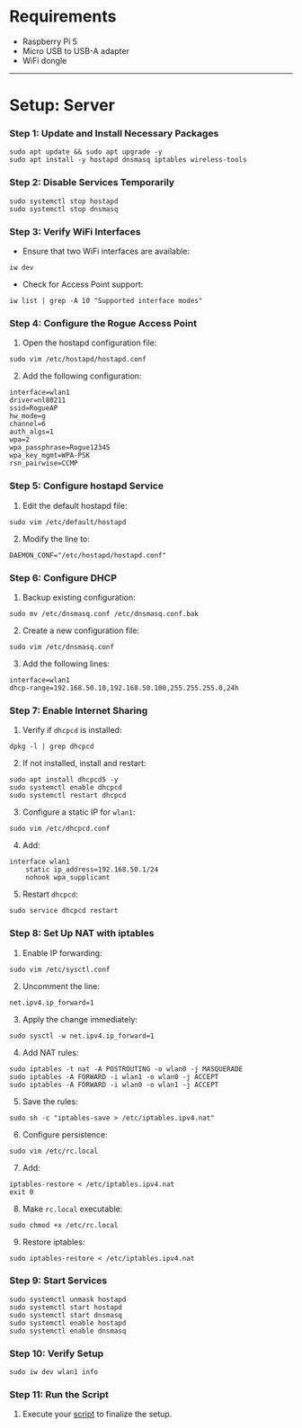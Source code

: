 # Requirements

- Raspberry Pi 5
- Micro USB to USB-A adapter
- WiFi dongle

---

# Setup: Server

### Step 1: Update and Install Necessary Packages

```
sudo apt update && sudo apt upgrade -y
sudo apt install -y hostapd dnsmasq iptables wireless-tools
```

### Step 2: Disable Services Temporarily

```
sudo systemctl stop hostapd
sudo systemctl stop dnsmasq
```

### Step 3: Verify WiFi Interfaces

- Ensure that two WiFi interfaces are available:
```
iw dev
```
- Check for Access Point support:
```
iw list | grep -A 10 "Supported interface modes"
```

### Step 4: Configure the Rogue Access Point

1. Open the hostapd configuration file:
```
sudo vim /etc/hostapd/hostapd.conf
```
2. Add the following configuration:
```
interface=wlan1
driver=nl80211
ssid=RogueAP
hw_mode=g
channel=6
auth_algs=1
wpa=2
wpa_passphrase=Rogue12345
wpa_key_mgmt=WPA-PSK
rsn_pairwise=CCMP
```

### Step 5: Configure hostapd Service

1. Edit the default hostapd file:
```
sudo vim /etc/default/hostapd
```
2. Modify the line to:
```
DAEMON_CONF="/etc/hostapd/hostapd.conf"
```

### Step 6: Configure DHCP

1. Backup existing configuration:
```
sudo mv /etc/dnsmasq.conf /etc/dnsmasq.conf.bak
```
2. Create a new configuration file:
```
sudo vim /etc/dnsmasq.conf
```
3. Add the following lines:
```
interface=wlan1
dhcp-range=192.168.50.10,192.168.50.100,255.255.255.0,24h
```

### Step 7: Enable Internet Sharing

1. Verify if `dhcpcd` is installed:
```
dpkg -l | grep dhcpcd
```
2. If not installed, install and restart:
```
sudo apt install dhcpcd5 -y
sudo systemctl enable dhcpcd
sudo systemctl restart dhcpcd
```
3. Configure a static IP for `wlan1`:
```
sudo vim /etc/dhcpcd.conf
```
4. Add:
```
interface wlan1
    static ip_address=192.168.50.1/24
    nohook wpa_supplicant
```
5. Restart `dhcpcd`:
```
sudo service dhcpcd restart
```

### Step 8: Set Up NAT with iptables

1. Enable IP forwarding:
```
sudo vim /etc/sysctl.conf
```
2. Uncomment the line:
```
net.ipv4.ip_forward=1
```
3. Apply the change immediately:
```
sudo sysctl -w net.ipv4.ip_forward=1
```
4. Add NAT rules:
```
sudo iptables -t nat -A POSTROUTING -o wlan0 -j MASQUERADE
sudo iptables -A FORWARD -i wlan1 -o wlan0 -j ACCEPT
sudo iptables -A FORWARD -i wlan0 -o wlan1 -j ACCEPT
```
5. Save the rules:
```
sudo sh -c "iptables-save > /etc/iptables.ipv4.nat"
```
6. Configure persistence:
```
sudo vim /etc/rc.local
```
7. Add:
```
iptables-restore < /etc/iptables.ipv4.nat
exit 0
```
8. Make `rc.local` executable:
```
sudo chmod +x /etc/rc.local
```
9. Restore iptables:
```
sudo iptables-restore < /etc/iptables.ipv4.nat
```

### Step 9: Start Services

```
sudo systemctl unmask hostapd
sudo systemctl start hostapd
sudo systemctl start dnsmasq
sudo systemctl enable hostapd
sudo systemctl enable dnsmasq
```

### Step 10: Verify Setup

```
sudo iw dev wlan1 info
```

### Step 11: Run the Script

1. Execute your [script](https://github.com/tbsauce/social-engineering-hardware-toolkit/blob/main/raspberry_pi_5/scripts/device_logs.py) to finalize the setup.
